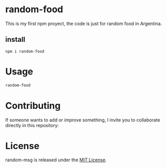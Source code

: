 # random-food

This is my first npm proyect, the code is just for random food in Argentina.

## install

```npm
npm i random-food
```

# Usage

```bash
random-food
```

# Contributing
If someone wants to add or improve something, I invite you to collaborate directly in this repository:

# License
random-msg is released under the [MIT License](https://opensource.org/licenses/MIT).